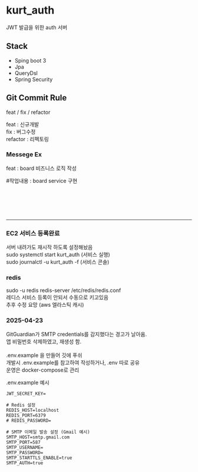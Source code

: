 # kurt_auth

JWT 발급을 위한 auth 서버

## Stack
- Sping boot 3
- Jpa
- QueryDsl
- Spring Security



## Git Commit Rule
feat / fix / refactor

feat : 신규개발  
fix : 버그수정  
refactor : 리펙토링

### Messege Ex

feat : board 비즈니스 로직 작성

#작업내용 : board service 구현
  
<br>
<br>
<br>
<br>

-----------------------------------

### EC2 서비스 등록완료
서버 내려가도 재시작 하도록 설정해놨음
<br>
sudo systemctl start kurt_auth (서비스 실행)<br>
sudo journalctl -u kurt_auth -f (서비스 콘솔)



### redis 
sudo -u redis redis-server /etc/redis/redis.conf <br>
레디스 서비스 등록이 안되서 수동으로 키고있음 <br>
추후 수정 요망 (aws 엘라스틱 캐시)

### 2025-04-23 
GitGuardian가 SMTP credentials를 감지했다는 경고가 날아옴.<br>
앱 비밀번호 삭제하였고, 재생성 함.<br><br>
.env.example 을 만들어 깃에 푸쉬<br>
개발시 .env.example를 참고하여 작성하거나, .env 따로 공유 <br>
운영은 docker-compose로 관리


.env.example 예시
```
JWT_SECRET_KEY=

# Redis 설정
REDIS_HOST=localhost
REDIS_PORT=6379
# REDIS_PASSWORD=

# SMTP 이메일 발송 설정 (Gmail 예시)
SMTP_HOST=smtp.gmail.com
SMTP_PORT=587
SMTP_USERNAME=
SMTP_PASSWORD=
SMTP_STARTTLS_ENABLE=true
SMTP_AUTH=true
```